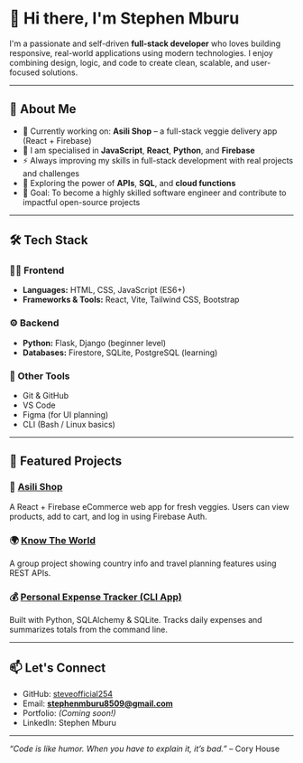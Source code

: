 # 👋 Hi there, I'm Stephen Mburu

I'm a passionate and self-driven **full-stack  developer** who loves building responsive, real-world applications using modern technologies. I enjoy combining design, logic, and code to create clean, scalable, and user-focused solutions.

---

## 💼 About Me

- 🔭 Currently working on: **Asili Shop** – a full-stack veggie delivery app (React + Firebase)
- 🌱 I am specialised in **JavaScript**, **React**, **Python**, and **Firebase**
- ⚡ Always improving my skills in full-stack development with real projects and challenges
- 🧩 Exploring the power of **APIs**, **SQL**, and **cloud functions**
- 🎯 Goal: To become a highly skilled software engineer and contribute to impactful open-source projects

---

## 🛠️ Tech Stack

### 👨‍💻 Frontend
- **Languages:** HTML, CSS, JavaScript (ES6+)
- **Frameworks & Tools:** React, Vite, Tailwind CSS, Bootstrap

### ⚙️ Backend
- **Python:** Flask, Django (beginner level)
- **Databases:** Firestore, SQLite, PostgreSQL (learning)

### 🧰 Other Tools
- Git & GitHub
- VS Code
- Figma (for UI planning)
- CLI (Bash / Linux basics)


---

## 📌 Featured Projects

### 🛒 [Asili Shop](https://github.com/steveofficial254/Asili-Shop)
A React + Firebase eCommerce web app for fresh veggies. Users can view products, add to cart, and log in using Firebase Auth.

### 🌍 [Know The World](https://github.com/steveofficial254/Know-The-World-Project)
A group project showing country info and travel planning features using REST APIs.

### 💰 [Personal Expense Tracker (CLI App)](https://github.com/steveofficial254/Expense-Tracker-CLI)
Built with Python, SQLAlchemy & SQLite. Tracks daily expenses and summarizes totals from the command line.

---

## 📫 Let's Connect

- GitHub: [steveofficial254](https://github.com/steveofficial254)
- Email: **stephenmburu8509@gmail.com**
- Portfolio: _(Coming soon!)_
- LinkedIn: Stephen Mburu

---

_“Code is like humor. When you have to explain it, it’s bad.”_ – Cory House

